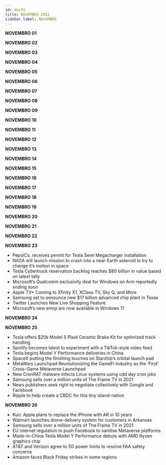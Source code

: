 ```yaml
---
id: doc91
title: NOVEMBRO 2021
sidebar_label: NOVEMBRO
---
```


**NOVEMBRO 01**

**NOVEMBRO 02**

**NOVEMBRO 03**

**NOVEMBRO 04**


**NOVEMBRO 05**

**NOVEMBRO 06**


**NOVEMBRO 07**

**NOVEMBRO 08**


**NOVEMBRO 09**

**NOVEMBRO 10**


**NOVEMBRO 11**

**NOVEMBRO 12**


**NOVEMBRO 13**

**NOVEMBRO 14**

**NOVEMBRO 15**

**NOVEMBRO 16**

**NOVEMBRO 17**

**NOVEMBRO 18**

**NOVEMBRO 19**

**NOVEMBRO 20**

**NOVEMBRO 21**

**NOVEMBRO 22**

**NOVEMBRO 23**

- PepsiCo. receives permit for Tesla Semi Megacharger installation
- NASA will launch mission to crash into a near-Earth asteroid to try to change it’s motion in space
- Tesla Cybertruck reservation backlog reaches $80 billion in value based on latest tally
- Microsoft’s Qualcomm exclusivity deal for Windows on Arm reportedly ending soon
- Apple TV+ Coming to Xfinity X1, XClass TV, Sky Q, and More
- Samsung set to announce new $17 billion advanced chip plant in Texas
- Twitter Launches New Live Shopping Feature
- Microsoft’s new emoji are now available in Windows 11



**NOVEMBRO 24**

**NOVEMBRO 25**

- Tesla offers $20k Model S Plaid Ceramic Brake Kit for optimized track handling
- Spotify becomes latest to experiment with a TikTok-style video feed
- Tesla begins Model Y Performance deliveries in China
- SpaceX putting the finishing touches on Starship’s orbital launch pad
- MetaWars Launchpad Revolutionizing the GameFi Industry as the ‘First’ Cross-Game Metaverse Launchpad
- New CronRAT malware infects Linux systems using odd day cron jobs
- Samsung sells over a million units of The Frame TV in 2021
- News publishers seek right to negotiate collectively with Google and Facebook
- Ripple to help create a CBDC for this tiny island-nation

**NOVEMBRO 26**

- Kuo: Apple plans to replace the iPhone with AR in 10 years
- Walmart launches drone-delivery system for customers in Arkansas
- Samsung sells over a million units of The Frame TV in 2021
- EU internet regulation to push Facebook to sanitise Metaverse platforms
- Made-in-China Tesla Model Y Performance debuts with AMD Ryzen graphics chip
- AT&T and Verizon agree to 5G power limits to resolve FAA safety concerns
- Amazon faces Black Friday strikes in some regions





